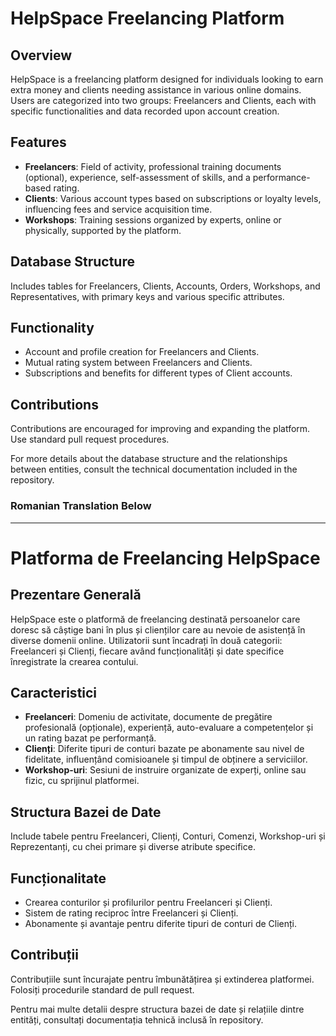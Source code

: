 # HelpSpace Freelancing Platform

## Overview

HelpSpace is a freelancing platform designed for individuals looking to earn extra money and clients needing assistance in various online domains. Users are categorized into two groups: Freelancers and Clients, each with specific functionalities and data recorded upon account creation.

## Features

- **Freelancers**: Field of activity, professional training documents (optional), experience, self-assessment of skills, and a performance-based rating.
- **Clients**: Various account types based on subscriptions or loyalty levels, influencing fees and service acquisition time.
- **Workshops**: Training sessions organized by experts, online or physically, supported by the platform.

## Database Structure

Includes tables for Freelancers, Clients, Accounts, Orders, Workshops, and Representatives, with primary keys and various specific attributes.

## Functionality

- Account and profile creation for Freelancers and Clients.
- Mutual rating system between Freelancers and Clients.
- Subscriptions and benefits for different types of Client accounts.

## Contributions

Contributions are encouraged for improving and expanding the platform. Use standard pull request procedures.

For more details about the database structure and the relationships between entities, consult the technical documentation included in the repository.



### Romanian Translation Below
---



# Platforma de Freelancing HelpSpace

## Prezentare Generală

HelpSpace este o platformă de freelancing destinată persoanelor care doresc să câștige bani în plus și clienților care au nevoie de asistență în diverse domenii online. Utilizatorii sunt încadrați în două categorii: Freelanceri și Clienți, fiecare având funcționalități și date specifice înregistrate la crearea contului.

## Caracteristici

- **Freelanceri**: Domeniu de activitate, documente de pregătire profesională (opționale), experiență, auto-evaluare a competențelor și un rating bazat pe performanță.
- **Clienți**: Diferite tipuri de conturi bazate pe abonamente sau nivel de fidelitate, influențând comisioanele și timpul de obținere a serviciilor.
- **Workshop-uri**: Sesiuni de instruire organizate de experți, online sau fizic, cu sprijinul platformei.

## Structura Bazei de Date

Include tabele pentru Freelanceri, Clienți, Conturi, Comenzi, Workshop-uri și Reprezentanți, cu chei primare și diverse atribute specifice.

## Funcționalitate

- Crearea conturilor și profilurilor pentru Freelanceri și Clienți.
- Sistem de rating reciproc între Freelanceri și Clienți.
- Abonamente și avantaje pentru diferite tipuri de conturi de Clienți.

## Contribuții

Contribuțiile sunt încurajate pentru îmbunătățirea și extinderea platformei. Folosiți procedurile standard de pull request.



Pentru mai multe detalii despre structura bazei de date și relațiile dintre entități, consultați documentația tehnică inclusă în repository.
